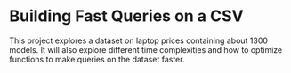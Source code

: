 # Building Fast Queries on a CSV

This project explores a dataset on laptop prices containing about 1300 models. It will also explore different time complexities and how to optimize functions to make queries on the dataset faster.